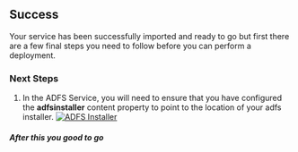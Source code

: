 [wl]: https://raw.github.com/persistentsystems/solutions-import-beta/ADFS-Service/adfsinstaller.png

## Success
Your service has been successfully imported and ready to go but first there are a few final steps you need to follow before you can perform a deployment.

### Next Steps
1. In the ADFS Service, you will need to ensure that you have configured the **adfsinstaller** content property to point to the location of your adfs installer.
[![ADFS Installer][wl]][wl]



##### After this you good to go